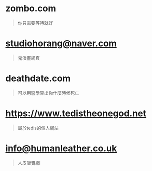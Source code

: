 # zombo.com
>你只需要等待就好
# studiohorang@naver.com
>鬼漫畫網頁
# deathdate.com
>可以用醫學算出你什麼時候死亡
# https://www.tedistheonegod.net
>屬於tedis的個人網站
# info@humanleather.co.uk
>人皮販賣網
